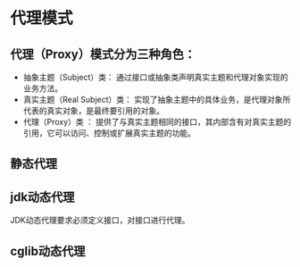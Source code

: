 # 代理模式
## 代理（Proxy）模式分为三种角色：
* 抽象主题（Subject）类： 通过接口或抽象类声明真实主题和代理对象实现的业务方法。
* 真实主题（Real Subject）类： 实现了抽象主题中的具体业务，是代理对象所代表的真实对象，是最终要引用的对象。
* 代理（Proxy）类 ： 提供了与真实主题相同的接口，其内部含有对真实主题的引用，它可以访问、控制或扩展真实主题的功能。

## 静态代理

## jdk动态代理
  JDK动态代理要求必须定义接口，对接口进行代理。
## cglib动态代理